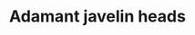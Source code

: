 ---
layout: item
title: Adamant javelin heads
item-id: 19578
datatable: true
id: 19578
name: "Adamant javelin heads"
members: true
lowalch: 176
highalch: 264
examine: "Needs a shaft."
monsters:
  - id: 8030
    name: "Adamant dragon"
    members: true
    combat_level: 338
    wiki_url: "https://oldschool.runescape.wiki/w/Adamant_dragon"
    drops:
      - quantity: "40-50"
        rarity: 0.07272727272727272
        drop_requirements: null
---